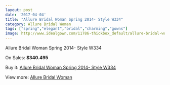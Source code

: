 ```yaml
---
layout: post
date: '2017-04-04'
title: "Allure Bridal Woman Spring 2014- Style W334"
category: Allure Bridal Woman
tags: ["spring","elegant","bridal","charming","gowns"]
image: http://www.idealgown.com/11786-thickbox_default/allure-bridal-woman-spring-2014-style-w334.jpg
---
```

Allure Bridal Woman Spring 2014- Style W334

On Sales: **$340.495**
<a href="https://www.idealgown.com/en/allure-bridal-woman/4786-allure-bridal-woman-spring-2014-style-w334.html"><amp-img layout="responsive" width="600" height="600" src="//www.idealgown.com/11786-thickbox_default/allure-bridal-woman-spring-2014-style-w334.jpg" alt="Allure Bridal Woman Spring 2014- Style W334 0" /></a>
<a href="https://www.idealgown.com/en/allure-bridal-woman/4786-allure-bridal-woman-spring-2014-style-w334.html"><amp-img layout="responsive" width="600" height="600" src="//www.idealgown.com/11787-thickbox_default/allure-bridal-woman-spring-2014-style-w334.jpg" alt="Allure Bridal Woman Spring 2014- Style W334 1" /></a>

Buy it: [Allure Bridal Woman Spring 2014- Style W334](https://www.idealgown.com/en/allure-bridal-woman/4786-allure-bridal-woman-spring-2014-style-w334.html "Allure Bridal Woman Spring 2014- Style W334")

View more: [Allure Bridal Woman](https://www.idealgown.com/en/59-allure-bridal-woman "Allure Bridal Woman")